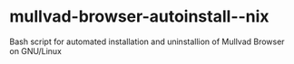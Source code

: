 # mullvad-browser-autoinstall--nix
Bash script for automated installation and uninstallion of Mullvad Browser on GNU/Linux
